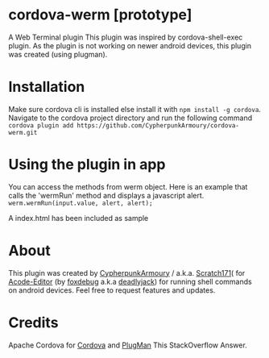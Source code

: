 # cordova-werm [prototype]
A Web Terminal plugin
This plugin was inspired by cordova-shell-exec plugin. As the plugin is not working on newer android devices, this plugin was created (using plugman).

# Installation
Make sure cordova cli is installed else install it with `npm install -g cordova`. Navigate to the cordova project directory and run the following command
`cordova plugin add https://github.com/CypherpunkArmoury/cordova-werm.git`

# Using the plugin in app
You can access the methods from werm object. Here is an example that calls the 'wermRun' method and displays a javascript alert.
`werm.wermRun(input.value, alert, alert);`

A index.html has been included as sample

# About
This plugin was created by [CypherpunkArmoury](https://github.com/CypherpunkArmoury) / a.k.a. [Scratch171](https://github.com/scratchie171)( for [Acode-Editor](https://play.google.com/store/apps/details?id=com.foxdebug.acode) (by [foxdebug](https://github.com/foxdebug/) a.k.a [deadlyjack](https://github.com/deadlyjack)) for running shell commands on android devices.
Feel free to request features and updates.

# Credits
Apache Cordova for [Cordova](https://cordova.apache.org/docs/en/latest/guide/platforms/android/plugin.html) and [PlugMan](https://www.npmjs.com/package/plugman)
This StackOverflow Answer.
